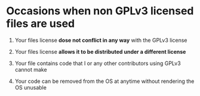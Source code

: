 # Occasions when non GPLv3 licensed files are used

1. Your files license **dose not conflict in any way** with the GPLv3 license

2. Your files license **allows it to be distributed under a different license**

3. Your file contains code that I or any other contributors using GPLv3 cannot make

4. Your code can be removed from the OS at anytime without rendering the OS unusable
